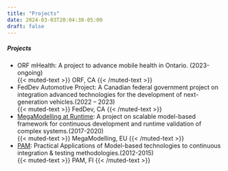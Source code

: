 ```yaml
---
title: "Projects"
date: 2024-03-03T20:04:38-05:00
draft: false
---
```


##### Projects
- ORF mHealth: A project to advance mobile health in Ontario. (2023-ongoing)  
  {{< muted-text >}} ORF, CA {{< /muted-text >}} 
- FedDev Automotive Project: A Canadian federal government project on integration advanced technologies for the development of next-generation vehicles.(2022 – 2023)   
{{< muted-text >}} FedDev, CA {{< /muted-text >}} 
- [MegaModelling at Runtime](https://research.abo.fi/en/projects/megamodelling-at-runtime): A project on scalable model-based framework for continuous development and runtime validation of complex systems.(2017-2020)   
{{< muted-text >}} MegaModelling, EU {{< /muted-text >}}
- [PAM](https://research.abo.fi/en/projects/practical-applications-of-model-based-technologies-to-continuous-): Practical Applications of Model-based technologies to continuous integration & testing methodologies.(2012-2015)   
{{< muted-text >}} PAM, FI {{< /muted-text >}}
